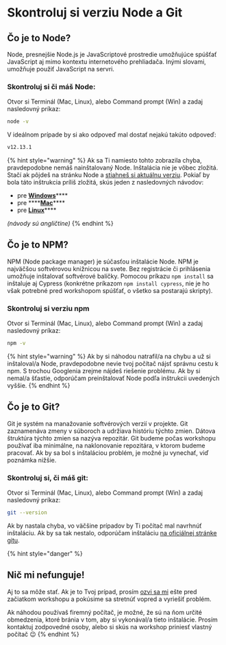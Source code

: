 # Skontroluj si verziu Node a Git

## Čo je to Node?

Node, presnejšie Node.js je JavaScriptové prostredie umožňujúce spúšťať JavaScript aj mimo kontextu internetového prehliadača. Inými slovami, umožňuje použiť JavaScript na servri.

### Skontroluj si či máš Node:

Otvor si Terminál \(Mac, Linux\), alebo Command prompt \(Win\) a zadaj nasledovný príkaz:

```bash
node -v
```

V ideálnom prípade by si ako odpoveď mal dostať nejakú takúto odpoveď:

```bash
v12.13.1
```

{% hint style="warning" %}
Ak sa Ti namiesto tohto zobrazila chyba, pravdepodobne nemáš nainštalovaný Node. Inštalácia nie je vôbec zložitá. Stačí ak pôjdeš na stránku Node a [stiahneš si aktuálnu verziu](https://nodejs.org/en/). Pokiaľ by bola táto inštrukcia príliš zložitá, skús jeden z nasledovných návodov:

* pre [**Windows**](https://treehouse.github.io/installation-guides/windows/node-windows.html)\*\*\*\*
* pre ****[**Mac**](https://treehouse.github.io/installation-guides/mac/node-mac.html%20)\*\*\*\*
* pre [**Linux**](https://treehouse.github.io/installation-guides/linux/node-linux.html)\*\*\*\*

_\(návody sú angličtine\)_
{% endhint %}

## Čo je to NPM?

NPM \(Node package manager\) je súčasťou inštalácie Node. NPM je najväčšou softvérovou knižnicou na svete. Bez registrácie či prihlásenia umožňuje inštalovať softvérové balíčky. Pomocou príkazu `npm install` sa inštaluje aj Cypress \(konkrétne príkazom `npm install cypress`, nie je ho však potrebné pred workshopom spúšťať, o všetko sa postarajú skripty\).

### Skontroluj si verziu npm

Otvor si Terminál \(Mac, Linux\), alebo Command prompt \(Win\) a zadaj nasledovný príkaz:

```bash
npm -v
```

{% hint style="warning" %}
Ak by si náhodou natrafil/a na chybu a už si inštaloval/a Node, pravdepodobne nevie tvoj počítač nájsť správnu cestu k npm. S trochou Googlenia zrejme nájdeš riešenie problému. Ak by si nemal/a šťastie, odporúčam preinštalovať Node podľa inštrukcii uvedených vyššie.
{% endhint %}

## Čo je to Git?

Git je systém na manažovanie softvérových verzií v projekte. Git zaznamenáva zmeny v súboroch a udržiava históriu týchto zmien. Dátova štruktúra týchto zmien sa nazýva repozitár. Git budeme počas workshopu používať iba minimálne, na naklonovanie repozitára, v ktorom budeme pracovať. Ak by sa bol s inštaláciou problém, je možné ju vynechať, viď poznámka nižšie.

### Skontroluj si, či máš git:

Otvor si Terminál \(Mac, Linux\), alebo Command prompt \(Win\) a zadaj nasledovný príkaz:

```bash
git --version
```

Ak by nastala chyba, vo väčšine prípadov by Ti počítač mal navrhnúť inštaláciu. Ak by sa tak nestalo, odporúčam inštaláciu [na oficiálnej stránke gitu](https://git-scm.com/book/en/v2/Getting-Started-Installing-Git).

{% hint style="danger" %}
## Nič mi nefunguje!

Aj to sa môže stať. Ak je to Tvoj prípad, prosím [ozvi sa mi](mailto:filip@filiphric.sk) ešte pred začiatkom workshopu a pokúsime sa stretnúť vopred a vyriešiť problém.

Ak náhodou používaš firemný počítač, je možné, že sú na ňom určité obmedzenia, ktoré bránia v tom, aby si vykonával/a tieto inštalácie. Prosím kontaktuj zodpovedné osoby, alebo si skús na workshop priniesť vlastný počítač 😉
{% endhint %}

